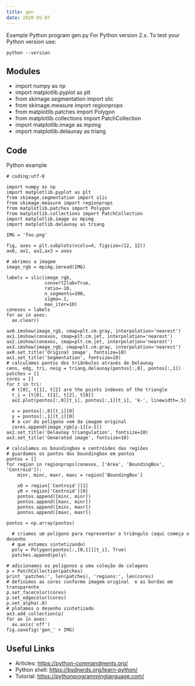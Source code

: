 ```yaml
---
title: gen
date: 2020-05-07
---
```

Example Python program gen.py
For Python version 2.x.
To test your Python version use:

    python --version

## Modules

* import numpy as np
* import matplotlib.pyplot as plt
* from skimage.segmentation import slic
* from skimage.measure import regionprops
* from matplotlib.patches import Polygon
* from matplotlib.collections import PatchCollection
* import matplotlib.image as mpimg
* import matplotlib.delaunay as triang

## Code

Python example

    # coding:utf-8
    
    import numpy as np
    import matplotlib.pyplot as plt
    from skimage.segmentation import slic
    from skimage.measure import regionprops
    from matplotlib.patches import Polygon
    from matplotlib.collections import PatchCollection
    import matplotlib.image as mpimg
    import matplotlib.delaunay as triang
    
    IMG = 'foo.png'
    
    fig, axes = plt.subplots(ncols=4, figsize=(12, 12))
    ax0, ax1, ax2,ax3 = axes
    
    # abrimos a imagem
    image_rgb = mpimg.imread(IMG)
    
    labels = slic(image_rgb,
                  convert2lab=True,
                  ratio=-10,
                  n_segments=100,
                  sigma=.1,
                  max_iter=10)
    conexos = labels
    for ax in axes:
      ax.clear()
    
    ax0.imshow(image_rgb, cmap=plt.cm.gray, interpolation='nearest')
    ax1.imshow(conexos, cmap=plt.cm.jet, interpolation='nearest')
    ax2.imshow(conexos, cmap=plt.cm.jet, interpolation='nearest')
    ax3.imshow(image_rgb, cmap=plt.cm.gray, interpolation='nearest')
    ax0.set_title('Original image', fontsize=10)
    ax1.set_title('Segmentation', fontsize=10)
    # calculamos pontos dos triânbulos através de Delaunay
    cens, edg, tri, neig = triang.delaunay(pontos[:,0], pontos[:,1])
    patches = []
    cores = []
    for t in tri:
      # t[0], t[1], t[2] are the points indexes of the triangle
      t_i = [t[0], t[1], t[2], t[0]]
      ax2.plot(pontos[:,0][t_i], pontos[:,1][t_i], 'k-', linewidth=.5)
    
      x = pontos[:,0][t_i][0]
      y = pontos[:,1][t_i][0]
      # a cor do polígono vem da imagem original            
      cores.append(image_rgb[y-1][x-1])
    ax2.set_title('Delaunay triangulation', fontsize=10)
    ax3.set_title('Generated image', fontsize=10)
                                        
    # calculamos os boundingbox e centróides das regiões
    # guardamos os pontos dos boundingbox em pontos
    pontos = []
    for region in regionprops(conexos, ['Area', 'BoundingBox', 'Centroid']):
        minr, minc, maxr, maxc = region['BoundingBox']
    
        x0 = region['Centroid'][1]
        y0 = region['Centroid'][0]
        pontos.append([minc, minr])
        pontos.append([maxc, minr])
        pontos.append([minc, maxr])
        pontos.append([maxc, maxr])
    
    pontos = np.array(pontos)
        
      # criamos um polígono para representar o triângulo (aqui começa o desenho
      # que estamos sintetizando)
      poly = Polygon(pontos[:,[0,1]][t_i], True)
      patches.append(poly)
    
    # adicionamos os polígonos a uma coleção de colagens
    p = PatchCollection(patches)
    print 'patches:', len(patches), 'regions:', len(cores)
    # definimos as cores conforme imagem original  e as bordas em transparente
    p.set_facecolor(cores)
    p.set_edgecolor(cores)
    p.set_alpha(.8)
    # plotamos o desenho sintetizado
    ax3.add_collection(p)
    for ax in axes:
      ax.axis('off')
    fig.savefig('gen_' + IMG)

## Useful Links

- Articles: https://python-commandments.org/
- Python shell: https://bsdnerds.org/learn-python/
- Tutorial: https://pythonprogramminglanguage.com/
